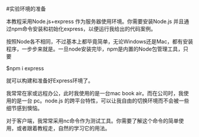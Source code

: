 #实验环境的准备

本教程采用Node.js+express 作为服务器使用环境。你需要安装Node.js 并且通过npm命令安装和初始化express，以便运行我给出的代码案例。

按照Node各不相同，不过基本上都毕竟简单，无论Windows还是Mac，都有安装程序，一步步来就是。一旦node安装完毕，npm是内置的Node包管理工具，只要

$npm i express

就可以构建和准备好Express环境了。

我常常在家或远程办公，此时我使用的是一台mac book air。而在公司时，我使用的是一台 pc。node.js 的跨平台特性，可以让我自由的切换环境而不会被一些细节感到懊恼。

对于客户端，我常常采用nc命令作为测试工具。你需要了解这个命令的简单使用，或者跟着教程走，自然的学习它的用法。
